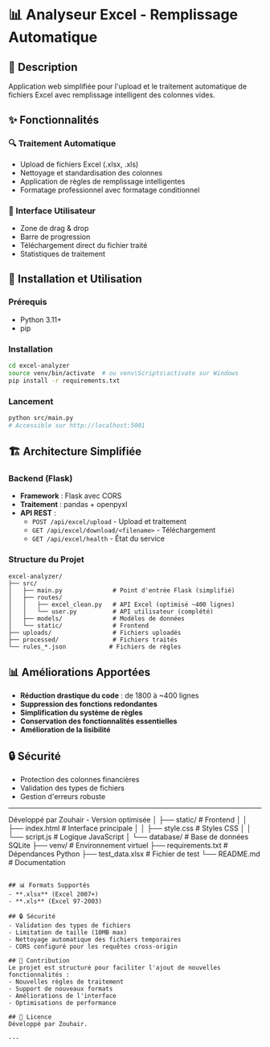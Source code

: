 # 📊 Analyseur Excel - Remplissage Automatique

## 🎯 Description

Application web simplifiée pour l'upload et le traitement automatique de fichiers Excel avec remplissage intelligent des colonnes vides.

## ✨ Fonctionnalités

### 🔍 Traitement Automatique
- Upload de fichiers Excel (.xlsx, .xls)
- Nettoyage et standardisation des colonnes
- Application de règles de remplissage intelligentes
- Formatage professionnel avec formatage conditionnel

### 🎨 Interface Utilisateur
- Zone de drag & drop
- Barre de progression
- Téléchargement direct du fichier traité
- Statistiques de traitement

## 🚀 Installation et Utilisation

### Prérequis
- Python 3.11+
- pip

### Installation
```bash
cd excel-analyzer
source venv/bin/activate  # ou venv\Scripts\activate sur Windows
pip install -r requirements.txt
```

### Lancement
```bash
python src/main.py
# Accessible sur http://localhost:5001
```

## 🏗️ Architecture Simplifiée

### Backend (Flask)
- **Framework** : Flask avec CORS
- **Traitement** : pandas + openpyxl
- **API REST** : 
  - `POST /api/excel/upload` - Upload et traitement
  - `GET /api/excel/download/<filename>` - Téléchargement
  - `GET /api/excel/health` - État du service

### Structure du Projet
```
excel-analyzer/
├── src/
│   ├── main.py              # Point d'entrée Flask (simplifié)
│   ├── routes/
│   │   ├── excel_clean.py   # API Excel (optimisé ~400 lignes)
│   │   └── user.py          # API utilisateur (complété)
│   ├── models/              # Modèles de données
│   └── static/              # Frontend
├── uploads/                 # Fichiers uploadés
├── processed/               # Fichiers traités
└── rules_*.json            # Fichiers de règles
```

## 📊 Améliorations Apportées

- **Réduction drastique du code** : de 1800 à ~400 lignes
- **Suppression des fonctions redondantes**
- **Simplification du système de règles**
- **Conservation des fonctionnalités essentielles**
- **Amélioration de la lisibilité**

## 🔒 Sécurité
- Protection des colonnes financières
- Validation des types de fichiers
- Gestion d'erreurs robuste

---
Développé par Zouhair - Version optimisée
│   ├── static/              # Frontend
│   │   ├── index.html       # Interface principale
│   │   ├── style.css        # Styles CSS
│   │   └── script.js        # Logique JavaScript
│   └── database/            # Base de données SQLite
├── venv/                    # Environnement virtuel
├── requirements.txt         # Dépendances Python
├── test_data.xlsx          # Fichier de test
└── README.md               # Documentation
```

## 📊 Formats Supportés
- **.xlsx** (Excel 2007+)
- **.xls** (Excel 97-2003)

## 🔒 Sécurité
- Validation des types de fichiers
- Limitation de taille (10MB max)
- Nettoyage automatique des fichiers temporaires
- CORS configuré pour les requêtes cross-origin

## 🤝 Contribution
Le projet est structuré pour faciliter l'ajout de nouvelles fonctionnalités :
- Nouvelles règles de traitement
- Support de nouveaux formats
- Améliorations de l'interface
- Optimisations de performance

## 📝 Licence
Développé par Zouhair.

---



